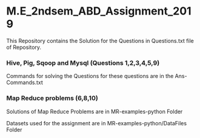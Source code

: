 # M.E_2ndsem_ABD_Assignment_2019

This Repository contains the Solution for the Questions in Questions.txt file of Repository.

### Hive, Pig, Sqoop and Mysql (Questions 1,2,3,4,5,9)

Commands for solving the Questions for these questions are in the Ans-Commands.txt

### Map Reduce problems (6,8,10)

Solutions of Map Reduce Problems are in  MR-examples-python Folder

Datasets used for the assignment are in MR-examples-python/DataFiles Folder
